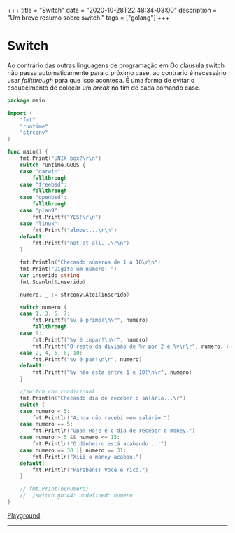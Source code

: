 +++
title = "Switch"
date = "2020-10-28T22:48:34-03:00"
description = "Um breve resumo sobre switch."
tags = ["golang"]
+++

# Switch

Ao contrário das outras linguagens de programação em Go clausula switch não passa automaticamente para o próximo case, ao contrario é necessário usar *fallthrough* para que isso aconteça. É uma forma de evitar o esquecimento de colocar um *break* no fim de cada comando case.

```go
package main

import (
	"fmt"
	"runtime"
	"strconv"
)

func main() {
	fmt.Print("UNIX box?\r\n")
	switch runtime.GOOS {
	case "darwin":
		fallthrough
	case "freebsd":
		fallthrough
	case "openbsd":
		fallthrough
	case "plan9":
		fmt.Printf("YES!\r\n")
	case "linux":
		fmt.Printf("almost...\r\n")
	default:
		fmt.Printf("not at all...\r\n")
	}

	fmt.Println("Checando números de 1 a 10\r\n")
	fmt.Print("Digite um número: ")
	var inserido string
	fmt.Scanln(&inserido)

	numero, _ := strconv.Atoi(inserido)

	switch numero {
	case 1, 3, 5, 7:
		fmt.Printf("%v é primo!\n\r", numero)
		fallthrough
	case 9:
		fmt.Printf("%v é impar!\n\r", numero)
		fmt.Printf("O resto da divisão de %v por 2 é %v\n\r", numero, numero%2)
	case 2, 4, 6, 8, 10:
		fmt.Printf("%v é par!\n\r", numero)
	default:
		fmt.Printf("%v não esta entre 1 e 10!\n\r", numero)
	}

	//switch com condicional
	fmt.Println("Checando dia de receber o salário...\r")
	switch {
	case numero < 5:
		fmt.Println("Ainda não recebi meu salário.")
	case numero == 5:
		fmt.Println("Opa! Hoje é o dia de receber o money.")
	case numero > 5 && numero <= 15:
		fmt.Println("O dinheiro está acabando...!")
	case numero == 30 || numero == 31:
		fmt.Println("Xiii o money acabou.")
	default:
		fmt.Println("Parabéns! Você é rico.")
	}

	// fmt.Println(numero)
	// ./switch.go:44: undefined: numero
}
```
[Playground](https://play.golang.org/p/BrVIIs-hbsi)

---